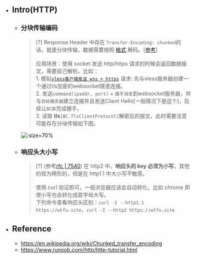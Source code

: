 * ## Intro(HTTP)

    + ### 分块传输编码

        > [?] Response Header 中存在 `Transfer-Encoding: chunked`的话，就是分块传输，数据需要按照 [格式](https://zh.wikipedia.org/wiki/分块传输编码#格式) 解码。[[参考](https://en.wikipedia.org/wiki/Chunked_transfer_encoding)]
        <br><br> 应用场景：使用 socket 发送 http/https 请求的时候会返回数据报文，需要自己解析。比如：
        <br>1. 模拟[`vless客户端发送 wss + https`](https://github.com/12302-bak/idea-test-project/blob/v2.0.0-BAK/_4_springmvc/src/main/java/site/wtfu/framework/utils/TLSTest.java) 请求: 先与vless服务器创建一个通过tls加密的websocket隧道连接。
        <br>2. 发送`command(ipaddr, port)` + `握手消息`到websocket服务器，并与`目标服务器`建立连接并且发送Client Hello[一般情况下是这个]，后续让`BC库`完成握手。
        <br>3. 读取 **tls**`[BC.TlsClientProtocol]`解密后的报文，此时需要注意可能存在分块传输如下图。

        ![](/.images/devops/network/http/http-response-chunked-encoding-01.png ':size=70%')

    + ### 响应头大小写

        > [?] (参考[rfc | 7540](https://www.rfc-editor.org/rfc/rfc7540#section-8.1.2)) 在 http2 中，**响应头的 key 必须为小写**，其他的视为畸形的，但是在 http1.1 中大小写不敏感。
        <br><br>使用 curl 验证即可，一般浏览器应该会自动转化，比如 chrome 即使小写也会转化成首字母大写。
        <br>下列命令查看响应头区别：`curl -I --http1.1 https://wtfu.site`，`curl -I --http2 https://wtfu.site`

* ## Reference
    + https://en.wikipedia.org/wiki/Chunked_transfer_encoding
    + https://www.runoob.com/http/http-tutorial.html